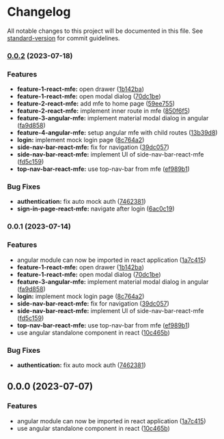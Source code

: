 # Changelog

All notable changes to this project will be documented in this file. See [standard-version](https://github.com/conventional-changelog/standard-version) for commit guidelines.

### [0.0.2](https://github.com/khan990/mfe-poc/compare/v0.0.0...v0.0.2) (2023-07-18)


### Features

* **feature-1-react-mfe:** open drawer ([1b142ba](https://github.com/khan990/mfe-poc/commit/1b142ba935488a32fe16a0dae08d544677aa1be7))
* **feature-1-react-mfe:** open modal dialog ([70dc1be](https://github.com/khan990/mfe-poc/commit/70dc1beb166b3a2c305c4244cb182013008f9c45))
* **feature-2-react-mfe:** add mfe to home page ([59ee755](https://github.com/khan990/mfe-poc/commit/59ee755c725a1c91ec1f2e68b43ad4dec935f254))
* **feature-2-react-mfe:** implement inner route in mfe ([850f6f5](https://github.com/khan990/mfe-poc/commit/850f6f5426ca577fccf6feccfb16f4ec8ee7b51b))
* **feature-3-angular-mfe:** implement material modal dialog in angular ([fa9d858](https://github.com/khan990/mfe-poc/commit/fa9d858733a82054ede3ad69233cb0dd1f98f9c9))
* **feature-4-angular-mfe:** setup angular mfe with child routes ([13b39d8](https://github.com/khan990/mfe-poc/commit/13b39d8415ba9c1f7e008491d0dbdfde7b0f8d57))
* **login:** implement mock login page ([8c764a2](https://github.com/khan990/mfe-poc/commit/8c764a227c199c873e29c36eb72cbcfd8d5355b7))
* **side-nav-bar-react-mfe:** fix for navigation ([39dc057](https://github.com/khan990/mfe-poc/commit/39dc057c58da6697020065ecfbc2c2df9c05920b))
* **side-nav-bar-react-mfe:** implement UI of side-nav-bar-react-mfe ([fd5c159](https://github.com/khan990/mfe-poc/commit/fd5c159f3680081fc1452c839f90f03c799dc05f))
* **top-nav-bar-react-mfe:** use top-nav-bar from mfe ([ef989b1](https://github.com/khan990/mfe-poc/commit/ef989b15adbcff31e7b1e5de0e178da3411214d8))


### Bug Fixes

* **authentication:** fix auto mock auth ([7462381](https://github.com/khan990/mfe-poc/commit/7462381cd6f2cba7aa6f7c52482110c8c8ff6a22))
* **sign-in-page-react-mfe:** navigate after login ([6ac0c19](https://github.com/khan990/mfe-poc/commit/6ac0c196a395d15a6eac38bce29491fa6e82c0b8))

### 0.0.1 (2023-07-14)


### Features

* angular module can now be imported in react application ([1a7c415](https://github.com/khan990/mfe-poc/commit/1a7c415af442a4cb0f24e8f141defccf3db04cab))
* **feature-1-react-mfe:** open drawer ([1b142ba](https://github.com/khan990/mfe-poc/commit/1b142ba935488a32fe16a0dae08d544677aa1be7))
* **feature-1-react-mfe:** open modal dialog ([70dc1be](https://github.com/khan990/mfe-poc/commit/70dc1beb166b3a2c305c4244cb182013008f9c45))
* **feature-3-angular-mfe:** implement material modal dialog in angular ([fa9d858](https://github.com/khan990/mfe-poc/commit/fa9d858733a82054ede3ad69233cb0dd1f98f9c9))
* **login:** implement mock login page ([8c764a2](https://github.com/khan990/mfe-poc/commit/8c764a227c199c873e29c36eb72cbcfd8d5355b7))
* **side-nav-bar-react-mfe:** fix for navigation ([39dc057](https://github.com/khan990/mfe-poc/commit/39dc057c58da6697020065ecfbc2c2df9c05920b))
* **side-nav-bar-react-mfe:** implement UI of side-nav-bar-react-mfe ([fd5c159](https://github.com/khan990/mfe-poc/commit/fd5c159f3680081fc1452c839f90f03c799dc05f))
* **top-nav-bar-react-mfe:** use top-nav-bar from mfe ([ef989b1](https://github.com/khan990/mfe-poc/commit/ef989b15adbcff31e7b1e5de0e178da3411214d8))
* use angular standalone component in react ([10c465b](https://github.com/khan990/mfe-poc/commit/10c465bf1f4861bbbb6b886ecba5bd9da9bf8331))


### Bug Fixes

* **authentication:** fix auto mock auth ([7462381](https://github.com/khan990/mfe-poc/commit/7462381cd6f2cba7aa6f7c52482110c8c8ff6a22))

## 0.0.0 (2023-07-07)


### Features

* angular module can now be imported in react application ([1a7c415](https://github.com/khan990/mfe-poc/commit/1a7c415af442a4cb0f24e8f141defccf3db04cab))
* use angular standalone component in react ([10c465b](https://github.com/khan990/mfe-poc/commit/10c465bf1f4861bbbb6b886ecba5bd9da9bf8331))
